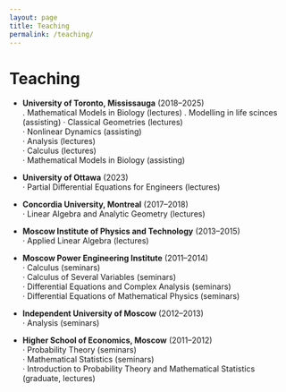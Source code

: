 ```yaml
---
layout: page
title: Teaching
permalink: /teaching/
---
```


# Teaching

- **University of Toronto, Mississauga** (2018–2025)  
  . Mathematical Models in Biology (lectures)
  . Modelling in life scinces (assisting)
  · Classical Geometries (lectures)  
  · Nonlinear Dynamics (assisting)  
  · Analysis (lectures)  
  · Calculus (lectures)  
  · Mathematical Models in Biology (assisting)

- **University of Ottawa** (2023)  
  · Partial Differential Equations for Engineers (lectures)


- **Concordia University, Montreal** (2017–2018)  
  · Linear Algebra and Analytic Geometry (lectures)

- **Moscow Institute of Physics and Technology** (2013–2015)  
  · Applied Linear Algebra (lectures)

- **Moscow Power Engineering Institute** (2011–2014)  
  · Calculus (seminars)  
  · Calculus of Several Variables (seminars)  
  · Differential Equations and Complex Analysis (seminars)  
  · Differential Equations of Mathematical Physics (seminars)

- **Independent University of Moscow** (2012–2013)  
  · Analysis (seminars)

- **Higher School of Economics, Moscow** (2011–2012)  
  · Probability Theory (seminars)  
  · Mathematical Statistics (seminars)  
  · Introduction to Probability Theory and Mathematical Statistics (graduate, lectures)

